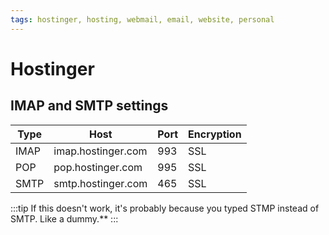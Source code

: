 ```yaml
---
tags: hostinger, hosting, webmail, email, website, personal
---
```


# Hostinger

## IMAP and SMTP settings

| Type | Host               | Port | Encryption |
| ---- | ------------------ | ---- | ---------- |
| IMAP | imap.hostinger.com | 993  | SSL        |
| POP  | pop.hostinger.com  | 995  | SSL        |
| SMTP | smtp.hostinger.com | 465  | SSL        |

:::tip
If this doesn't work, it's probably because you typed STMP instead of SMTP. Like a dummy.\*\*
:::
